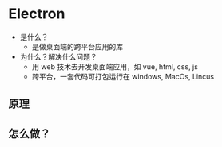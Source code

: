 # Electron

- 是什么？
  - 是做桌面端的跨平台应用的库
- 为什么？解决什么问题？
  - 用 web 技术去开发桌面端应用，如 vue, html, css, js
  - 跨平台，一套代码可打包运行在 windows, MacOs, Lincus

## 原理

## 怎么做？

